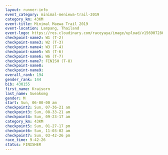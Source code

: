 ```yaml
---
layout: runner-info 
event_category: minimal-meniewa-trail-2019 
category_km: 43KM
event-title: Minimal Maewa Trail 2019 
event-location: Lampang, Thailand 
event-logo: https://res.cloudinary.com/raceyaya/image/upload/v1569072805/logo/minimal-trail_ktnvsp.jpg 
checkpoint-name2: W1 (T-2) 
checkpoint-name3: W2 (T-3) 
checkpoint-name4: W3 (T-4) 
checkpoint-name5: W5 (T-6) 
checkpoint-name6: W6 (T-7) 
checkpoint-name7: FINISH (T-8) 
checkpoint-name8: 
checkpoint-name9: 
overall_rank: 194
gender_rank: 144
bib: 430155
first_name: Kraisorn
last_name: Sueakomg
gender: M
start: Sun, 06-00-00 am
checkpoint2: Sun, 07-36-21 am
checkpoint3: Sun, 08-33-21 am
checkpoint4: Sun, 09-23-17 am
category_km: 43KM
checkpoint5: Sun, 01-27-17 pm
checkpoint6: Sun, 11-03-02 am
checkpoint7: Sun, 03-42-26 pm
race_time: 9-42-26
status: FINISHER
---
```

